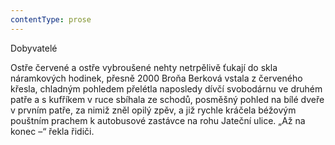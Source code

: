 ```yaml
---
contentType: prose
---
```


Dobyvatelé

  

Ostře červené a ostře vybroušené nehty netrpělivě ťukají do skla náramkových hodinek, přesně 2000 Broňa Berková vstala z červeného křesla, chladným pohledem přelétla naposledy dívčí svobodárnu ve druhém patře a s kufříkem v ruce sbíhala ze schodů, posměšný pohled na bílé dveře v prvním patře, za nimiž zněl opilý zpěv, a již rychle kráčela béžovým pouštním prachem k autobusové zastávce na rohu Jateční ulice. „Až na konec –“ řekla řidiči.
